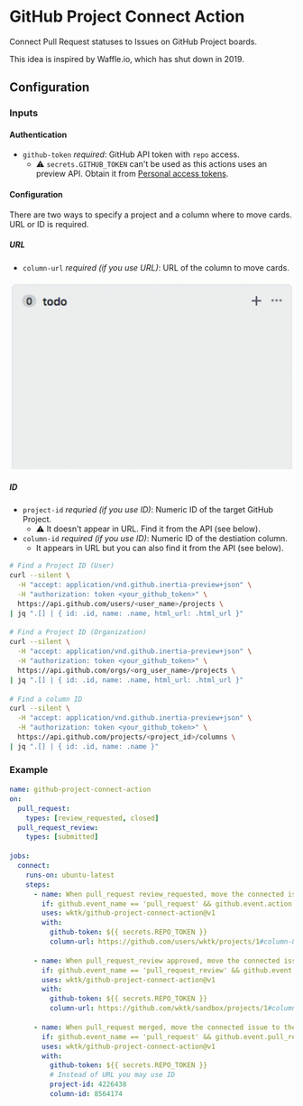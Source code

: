 # GitHub Project Connect Action

Connect Pull Request statuses to Issues on GitHub Project boards.

This idea is inspired by Waffle.io, which has shut down in 2019.

## Configuration

### Inputs

#### Authentication
- `github-token` *required*: GitHub API token with `repo` access.
  - :warning: `secrets.GITHUB_TOKEN` can't be used as this actions uses an preview API.  Obtain it from [Personal access tokens].

#### Configuration

There are two ways to specify a project and a column where to move cards.  URL or ID is required.

##### URL

- `column-url` *required (if you use URL)*: URL of the column to move cards.

![](./misc/column-id.gif)

##### ID

- `project-id` *requried (if you use ID)*: Numeric ID of the target GitHub Project.
  - :warning: It doesn't appear in URL.  Find it from the API (see below).
- `column-id` *required (if you use ID)*: Numeric ID of the destiation column.
  - It appears in URL but you can also find it from the API (see below).

```sh
# Find a Project ID (User)
curl --silent \
  -H "accept: application/vnd.github.inertia-preview+json" \
  -H "authorization: token <your_github_token>" \
  https://api.github.com/users/<user_name>/projects \
| jq ".[] | { id: .id, name: .name, html_url: .html_url }"

# Find a Project ID (Organization)
curl --silent \
  -H "accept: application/vnd.github.inertia-preview+json" \
  -H "authorization: token <your_github_token>" \
  https://api.github.com/orgs/<org_user_name>/projects \
| jq ".[] | { id: .id, name: .name, html_url: .html_url }"

# Find a column ID
curl --silent \
  -H "accept: application/vnd.github.inertia-preview+json" \
  -H "authorization: token <your_github_token>" \
  https://api.github.com/projects/<project_id>/columns \
| jq ".[] | { id: .id, name: .name }"
```

[Personal access tokens]: https://github.com/settings/tokens

### Example

```yaml
name: github-project-connect-action
on:
  pull_request:
    types: [review_requested, closed]
  pull_request_review:
    types: [submitted]

jobs:
  connect:
    runs-on: ubuntu-latest
    steps:
      - name: When pull_request review_requested, move the connected issue to the Reviewing column
        if: github.event_name == 'pull_request' && github.event.action == 'review_requested'
        uses: wktk/github-project-connect-action@v1
        with:
          github-token: ${{ secrets.REPO_TOKEN }}
          column-url: https://github.com/users/wktk/projects/1#column-8564172

      - name: When pull_request_review approved, move the connected issue to the Ready column
        if: github.event_name == 'pull_request_review' && github.event.review.state == 'approved'
        uses: wktk/github-project-connect-action@v1
        with:
          github-token: ${{ secrets.REPO_TOKEN }}
          column-url: https://github.com/wktk/sandbox/projects/1#column-5250623

      - name: When pull_request merged, move the connected issue to the Done column
        if: github.event_name == 'pull_request' && github.event.pull_request.merged_at != ''
        uses: wktk/github-project-connect-action@v1
        with:
          github-token: ${{ secrets.REPO_TOKEN }}
          # Instead of URL you may use ID
          project-id: 4226438
          column-id: 8564174
```
